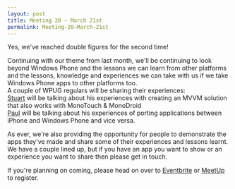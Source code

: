```yaml
---
layout: post
title: Meeting 20 – March 21st
permalink: Meeting-20–March-21st
---
```


Yes, we've reached double figures for the second time!

Continuing with our theme from last month, we'll be continuing to look beyond Windows Phone and the lessons we can learn from other platforms and the lessons, knowledge and experiences we can take with us if we take Windows Phone apps to other platforms too.  
A couple of WPUG regulars will be sharing their experiences:  
[Stuart](http://twitter.com/slodge) will be talking about his experiences with creating an MVVM solution that also works with MonoTouch & MonoDroid  
[Paul](https://twitter.com/pauliom) will be talking about his experiences of porting applications between iPhone and Windows Phone and vice versa.

As ever, we're also providing the opportunity for people to demonstrate the apps they've made and share some of their experiences and lessons learnt. We have a couple lined up, but if you have an app you want to show or an experience you want to share then please get in touch.

If you're planning on coming, please head on over to [Eventbrite](http://wpug20.eventrbite.com/) or [MeetUp](http://www.meetup.com/wpuguk/) to register.
